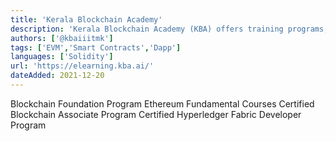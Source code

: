 ```yaml
---
title: 'Kerala Blockchain Academy'
description: 'Kerala Blockchain Academy (KBA) offers training programs, consultancy services, and research activities in multiple domains of Blockchain Technology'
authors: ['@kbaiiitmk']
tags: ['EVM','Smart Contracts','Dapp']
languages: ['Solidity']
url: 'https://elearning.kba.ai/'
dateAdded: 2021-12-20
---
```


Blockchain Foundation Program
Ethereum Fundamental Courses
Certified Blockchain Associate Program
Certified Hyperledger Fabric Developer Program